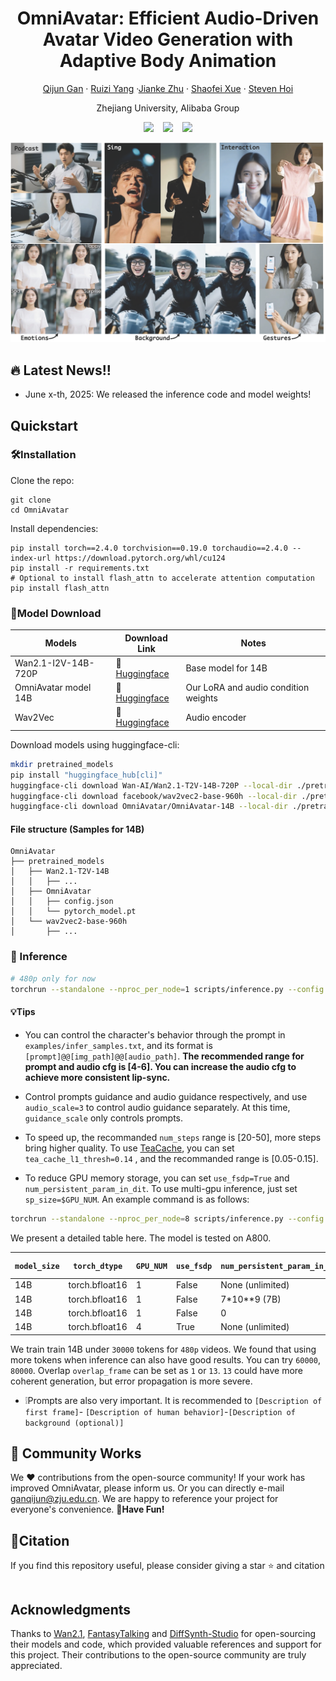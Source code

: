 <div align="center">
<h1>OmniAvatar: Efficient Audio-Driven Avatar Video Generation with Adaptive Body Animation</h1>


[Qijun Gan](https://agnjason.github.io/) · [Ruizi Yang](https://github.com/ZiziAmy/) ·[Jianke Zhu](https://person.zju.edu.cn/en/jkzhu) · [Shaofei Xue]() · [Steven Hoi](https://scholar.google.com/citations?user=JoLjflYAAAAJ)

Zhejiang University, Alibaba Group

<div align="center">
  <a href="https://omni-avatar.github.io/"><img src="https://img.shields.io/badge/Project-OmniAvatar-blue.svg"></a> &ensp;
  <a href=""><img src="https://img.shields.io/badge/Arxiv-xxxx.xxxxx-b31b1b.svg?logo=arXiv"></a> &ensp;
  <a href="https://huggingface.co/OmniAvatar/OmniAvatar-14B"><img src="https://img.shields.io/badge/🤗-OmniAvatar-red.svg"></a>
</div>
</div>

![image](assets/material/teaser.png)

## 🔥 Latest News!!
* June x-th, 2025: We released the inference code and model weights!


## Quickstart
### 🛠️Installation

Clone the repo:

```
git clone 
cd OmniAvatar
```

Install dependencies:
```
pip install torch==2.4.0 torchvision==0.19.0 torchaudio==2.4.0 --index-url https://download.pytorch.org/whl/cu124
pip install -r requirements.txt
# Optional to install flash_attn to accelerate attention computation
pip install flash_attn
```

### 🧱Model Download
| Models        |                       Download Link                                           |    Notes                      |
| --------------|-------------------------------------------------------------------------------|-------------------------------|
| Wan2.1-I2V-14B-720P  |      🤗 [Huggingface](https://huggingface.co/Wan-AI/Wan2.1-T2V-14B)     | Base model for 14B
| OmniAvatar model 14B   |      🤗 [Huggingface](https://huggingface.co/OmniAvatar/OmniAvatar-14B)         | Our LoRA and audio condition weights
| Wav2Vec |      🤗 [Huggingface](https://huggingface.co/facebook/wav2vec2-base-960h)      | Audio encoder

Download models using huggingface-cli:
``` sh
mkdir pretrained_models
pip install "huggingface_hub[cli]"
huggingface-cli download Wan-AI/Wan2.1-T2V-14B-720P --local-dir ./pretrained_models/Wan2.1-T2V-14B-720P
huggingface-cli download facebook/wav2vec2-base-960h --local-dir ./pretrained_models/wav2vec2-base-960h
huggingface-cli download OmniAvatar/OmniAvatar-14B --local-dir ./pretrained_models/OmniAvatar-14B
```

#### File structure (Samples for 14B)
```shell
OmniAvatar
├── pretrained_models
│   ├── Wan2.1-T2V-14B
│   │   ├── ...
│   ├── OmniAvatar
│   │   ├── config.json
│   │   └── pytorch_model.pt
│   └── wav2vec2-base-960h
│       ├── ...
```

### 🔑 Inference


``` sh
# 480p only for now
torchrun --standalone --nproc_per_node=1 scripts/inference.py --config configs/inference.yaml --input_file examples/infer_samples.txt
```

#### 💡Tips
- You can control the character's behavior through the prompt in `examples/infer_samples.txt`, and its format is `[prompt]@@[img_path]@@[audio_path]`. **The recommended range for prompt and audio cfg is [4-6]. You can increase the audio cfg to achieve more consistent lip-sync.** 

- Control prompts guidance and audio guidance respectively, and use `audio_scale=3` to control audio guidance separately. At this time, `guidance_scale` only controls prompts.

- To speed up, the recommanded `num_steps` range is [20-50], more steps bring higher quality. To use [TeaCache](https://github.com/ali-vilab/TeaCache), you can set `tea_cache_l1_thresh=0.14` , and the recommanded range is [0.05-0.15]. 
- To reduce GPU memory storage, you can set `use_fsdp=True` and `num_persistent_param_in_dit`. To use multi-gpu inference, just set `sp_size=$GPU_NUM`. An example command is as follows:
```bash
torchrun --standalone --nproc_per_node=8 scripts/inference.py --config configs/inference.yaml --input_file examples/infer_samples.txt --hp=sp_size=8,max_tokens=30000,guidance_scale=4.5,overlap_frame=13,num_steps=25,use_fsdp=True,tea_cache_l1_thresh=0.14,num_persistent_param_in_dit=7000000000
```

We present a detailed table here. The model is tested on A800.

|`model_size`|`torch_dtype`|`GPU_NUM`|`use_fsdp`|`num_persistent_param_in_dit`|Speed|Required VRAM|
|-|-|-|-|-|-|-|
|14B|torch.bfloat16|1|False|None (unlimited)|16.0s/it|36G|
|14B|torch.bfloat16|1|False|7*10**9 (7B)|19.4s/it|21G|
|14B|torch.bfloat16|1|False|0|22.1s/it|8G|
|14B|torch.bfloat16|4|True|None (unlimited)|4.8s/it|14.3G|

We train train 14B under `30000` tokens for `480p` videos. We found that using more tokens when inference can also have good results. You can try `60000`, `80000`. Overlap `overlap_frame` can be set as `1` or `13`. `13` could have more coherent generation, but error propagation is more severe.

- ❕Prompts are also very important. It is recommended to `[Description of first frame]`- `[Description of human behavior]`-`[Description of background (optional)]`

## 🧩 Community Works
We ❤️ contributions from the open-source community! If your work has improved OmniAvatar, please inform us.
Or you can directly e-mail [ganqijun@zju.edu.cn](mailto://ganqijun@zju.edu.cn). We are happy to reference your project for everyone's convenience. **🥸Have Fun!**

## 🔗Citation
If you find this repository useful, please consider giving a star ⭐ and citation
```

```

## Acknowledgments
Thanks to [Wan2.1](https://github.com/Wan-Video/Wan2.1), [FantasyTalking](https://github.com/Fantasy-AMAP/fantasy-talking) and [DiffSynth-Studio](https://github.com/modelscope/DiffSynth-Studio) for open-sourcing their models and code, which provided valuable references and support for this project. Their contributions to the open-source community are truly appreciated.